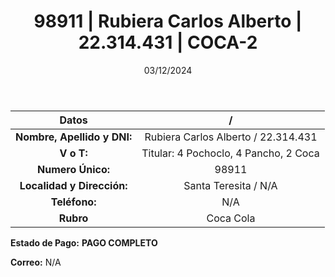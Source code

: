 ﻿---
title: 98911 | Rubiera Carlos Alberto | 22.314.431 | COCA-2
date: 03/12/2024
draft: false
tags: ['santa-teresita', 'coca', 'titular']
---

|          **Datos**          |  /  |
|:---------------------------:|:---:|
| **Nombre, Apellido y DNI:** | Rubiera Carlos Alberto / 22.314.431 |
|          **V o T:**         | Titular: 4 Pochoclo, 4 Pancho, 2 Coca |
|      **Numero Único:**      | 98911 |
|  **Localidad y Dirección:** | Santa Teresita / N/A |
|        **Teléfono:**        | N/A |
|          **Rubro**          | Coca Cola |

**Estado de Pago:** **PAGO COMPLETO**

**Correo:** N/A
